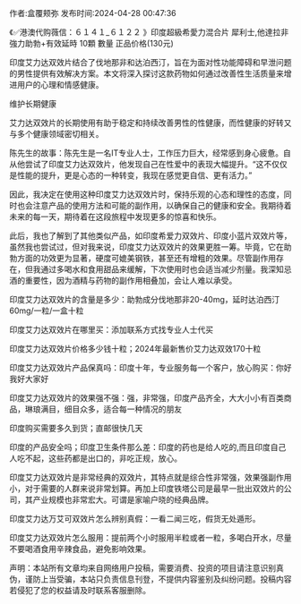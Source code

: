 <p>作者:盒覆颊弥 发布时间:2024-04-28 00:47:36</p>
<p>《✅港澳代购薇信：６１４１_６１２２ 》印度超級希愛力混合片 犀利士,他達拉非 強力助勃+有效延時 10顆 數量 正品价格(130元) </p>
									<p>印度艾力达双效片结合了伐地那非和达泊西汀，旨在为面对性功能障碍和早泄问题的男性提供有效解决方案。本文将深入探讨这款药物如何通过改善性生活质量来增进用户的心理和情感健康。</p><p>维护长期健康</p><p></p><p>艾力达双效片的长期使用有助于稳定和持续改善男性的性健康，而性健康的好转又与多个健康领域密切相关。</p><p></p><p></p><p></p><p>陈先生的故事：陈先生是一名IT专业人士，工作压力巨大，经常感到身心疲惫。自从他尝试了印度艾力达双效片，他发现自己在性爱中的表现大幅提升。“这不仅仅是性能的提升，更是心态的一种转变，我现在感觉更自信、更有活力。”</p><p></p><p>因此，我决定在使用这种印度艾力达双效片时，保持乐观的心态和理性的态度，同时也会注意产品的使用方法和可能的副作用，以确保自己的健康和安全。我期待着未来的每一天，期待着在这段旅程中发现更多的惊喜和快乐。</p><p>此后，我也了解到了其他类似产品，如印度希爱力双效片、印度小蓝片双效片等，虽然我也尝试过，但对我来说，印度艾力达双效片的效果更胜一筹。毕竟，它在助勃方面的功效更为显著，硬度可媲美钢铁，甚至还有增粗的效果。尽管副作用存在，但我通过多喝水和食用甜品来缓解，下次使用时也会适当减少剂量。我深知忌酒的重要性，因为酒精与药物的副作用相叠加，会让人难以承受。</p><p>印度艾力达双效片的含量是多少：助勃成分伐地那非20-40mg，延时达泊西汀60mg/一粒/一盒十粒</p><p></p><p>印度艾力达双效片在哪里买：添加联系方式找专业人士代买</p><p></p><p>印度艾力达双效片价格多少钱十粒；2024年最新售价艾力达双效170十粒</p><p></p><p>印度艾力达双效片产品保真吗：印度十年，专业服务每一个客户，放心购买：你好我好大家好</p><p></p><p>印度艾力达双效片的效果强不强：强，非常强，印度产品齐全，大大小小有百类商品，琳琅满目，细目众多，适合每一种情况的朋友</p><p></p><p>印度购买需要多久到货；直邮很快几天</p><p></p><p>印度的产品安全吗；印度卫生条件那么差：印度的药也是给人吃的,而且印度自己人吃不起，这些药都是出口的，非吃正规，放心。</p><p></p><p>印度艾力达双效片是非常经典的双效片，其特点就是综合性非常强，效果强副作用小，对于需要的人群来说非常划算。再加上印度铁塔公司是最早一批出双效片的公司，其产业规模也非常宏大。可谓是家喻户晓的经典品牌。</p><p></p><p>印度艾力达万艾可双效片怎么辨别真假：一看二闻三吃，假货无处遁形。</p><p></p><p>印度艾力达双效片怎么服用：提前两个小时服用半粒或者一粒，多喝白开水，尽量不要喝酒食用辛辣食品，避免影响效果。</p>				声明：本站所有文章均来自网络用户投稿，需要消费、投资的项目请注意识别真伪，谨防上当受骗，本站只负责信息刊登，不提供内容鉴别及纠纷问题。投稿内容若侵犯了您的权益请及时联系客服删除。				
